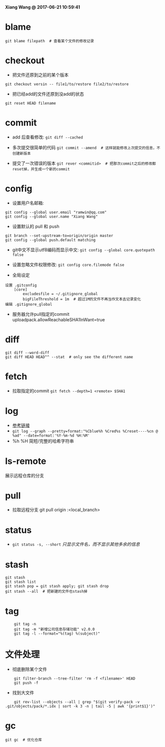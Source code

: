 **Xiang Wang @ 2017-06-21 10:59:41**

# blame
```
git blame filepath  # 查看某个文件的修改记录
```

# checkout
* 把文件还原到之前的某个版本
```
git checkout versin -- file1/to/restore file2/to/restore
```
* 把已经add的文件还原到没add的状态
```
git reset HEAD filename
```

# commit
* add 后查看修改: `git diff --cached`

* 多次提交很简单的代码 `git commit --amend  # 这样就能修改上次提交的信息，不创建新版本`

* 提交了一次错误的版本 `git rever <commitid>  # 把那次commit之后的修改都reset掉，并生成一个新的commit`

# config
* 设置用户名邮箱:
```
git config --global user.email "ramwin@qq.com"
git config --global user.name "Xiang Wang"
```
* 设置默认的 pull 和 push
```
git branch --set-upstream-to=origin/origin master
git config --global push.default matching
```

* git中文不显示utf8编码而显示中文: `git config --global core.quotepath false`

* 设置忽略文件权限修改: `git config core.filemode false`

* 全局设定
```
设置 .gitconfig
    [core]
        excludesfile = ~/.gitignore_global
        bigFileThreshold = 1m  # 超过1M的文件不再当作文本去记录变化
编辑 .gitignore_global
```

* 服务器允许pull指定的commit
uploadpack.allowReachableSHA1InWant=true

# diff
```
git diff --word-diff
git diff HEAD HEAD^^ --stat  # only see the different name
```

# fetch
* 拉取指定的commit
`git fetch --depth=1 <remote> $SHA1`

# log
* [参考链接](http://blog.sina.com.cn/s/blog_601f224a01012wat.html)
* `git log --graph --pretty=format:"%Cblue%h %Cred%s %Creset----%cn @ %ad" --date=format:'%Y-%m-%d %H:%M'`
* %h %H 简短/完整的哈希字符串

# ls-remote
展示远程仓库的分支

# pull
* 拉取远程分支 git pull origin <branch>:<local_branch>

# status
* `git status -s, --short` *只显示文件名，而不显示其他多余的信息*

# stash
```
git stash
git stash list
git stash pop = git stash apply; git stash drop
git stash --all  # 把新建的文件也stash掉
```


# tag
```
    git tag -n
    git tag -m "新增公司信息存储功能" v2.0.0
    git tag -l --format="%(tag) %(subject)"
```

# 文件处理
* 彻底删除某个文件
```
    git filter-branch --tree-filter 'rm -f <filename>' HEAD
    git push -f
```
* 找到大文件
```
    git rev-list --objects --all | grep "$(git verify-pack -v .git/objects/pack/*.idx | sort -k 3 -n | tail -5 | awk '{print$1}')"
```

# gc
```
git gc  # 优化仓库
```
